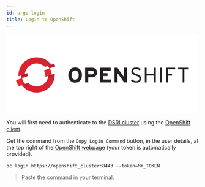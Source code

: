 ```yaml
---
id: argo-login
title: Login to OpenShift
---
```


![OpenShift](/img/openshift-logo.png)

You will first need to authenticate to the [DSRI cluster](https://app.dsri.unimaas.nl:8443/) using the [OpenShift client](https://www.okd.io/download.html).

Get the command from the `Copy Login Command` button, in the user details, at the top right of the [OpenShift webpage](https://app.dsri.unimaas.nl:8443/) (your token is automatically provided).

```shell
oc login https://openshift_cluster:8443 --token=MY_TOKEN
```

> Paste the command in your terminal.

<!-- ![](/img/getting-started-preparation-verify.png) -->